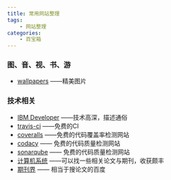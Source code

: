 ```yaml
---
title: 常用网站整理
tags: 
	- 网站整理
categories: 
	- 百宝箱
---
```


### 图、音、视、书、游

- [wallpapers](https://alpha.wallhaven.cc/)   ——精美图片



### 技术相关

- [IBM Developer](https://www.ibm.com/developerworks/cn/)  ——技术高深，描述通俗
- [travis-ci](https://www.travis-ci.org/)  ——免费的CI
- [coveralls](https://coveralls.io/)  ——免费的代码覆盖率检测网站
- [codacy](https://app.codacy.com/projects) —— 免费的代码质量检测网站
- [sonarqube](https://sonarcloud.io/projects) —— 免费的代码质量检测网站
- [计算机系统](http://www.c-s-a.org.cn/csa/ch/index.aspx) ——可以找一些相关论文与期刊，收获颇丰
- [期刊界](http://www.alljournals.cn/) —— 相当于搜论文的百度
